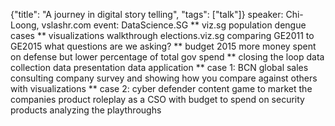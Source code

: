 {"title": "A journey in digital story telling", "tags": ["talk"]}
speaker: Chi-Loong, vslashr.com
event: DataScience.SG
** viz.sg
population
dengue cases
** visualizations walkthrough
elections.viz.sg
comparing GE2011 to GE2015
what questions are we asking?
** budget 2015
more money spent on defense but lower percentage of total gov spend
** closing the loop
data collection
data presentation
data application
** case 1: BCN global
sales consulting company
survey and showing how you compare against others with visualizations
** case 2: cyber defender
content game to market the companies product
roleplay as a CSO with budget to spend on security products
analyzing the playthroughs
